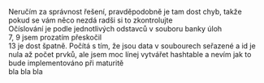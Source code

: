 Neručím za správnost řešení, pravděpodobně je tam dost chyb, takže pokud se vám něco nezdá radši si to zkontrolujte<br/>
Očíslování je podle jednotlivých odstavců v souboru banky úloh<br/>
7, 9 jsem prozatím přeskočil<br/>
13 je dost špatně. Počítá s tím, že jsou data v soubourech seřazené a id je nula až počet prvků, ale jsem moc línej vytvářet hashtable a nevím jak to bude implementováno při maturitě<br/>
bla bla bla
